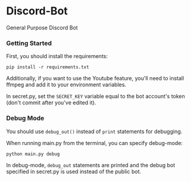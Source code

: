 # Discord-Bot
General Purpose Discord Bot

### Getting Started
First, you should install the requirements:

`pip install -r requirements.txt`

Additionally, if you want to use the Youtube feature, you'll need to install ffmpeg and add it to
your environment variables.

In secret.py, set the `SECRET_KEY` variable equal to the bot account's token (don't commit after
you've edited it).


### Debug Mode
You should use `debug_out()` instead of `print` statements for debugging.

When running main.py from the terminal, you can specify debug-mode:

`python main.py debug`

In debug-mode, `debug_out` statements are printed and the debug bot specified in secret.py is used
instead of the public bot.